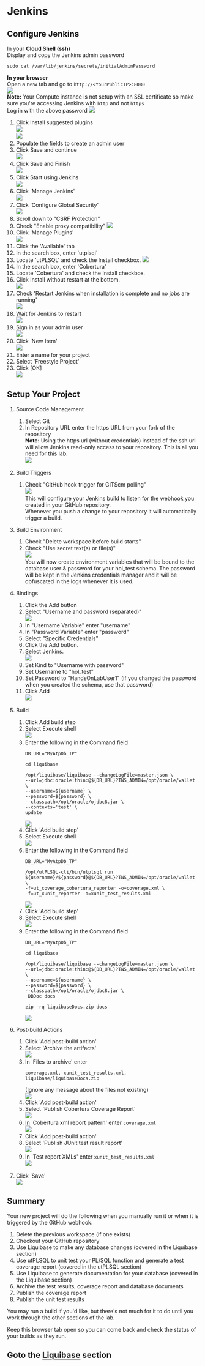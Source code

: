 # Jenkins
## Configure Jenkins
In your **Cloud Shell (ssh)**  
Display and copy the Jenkins admin password
```
sudo cat /var/lib/jenkins/secrets/initialAdminPassword
```

**In your browser**  
Open a new tab and go to `http://<YourPublicIP>:8080`  
   ![](images/Jenkins-getting-ready.png)  
**Note:** Your Compute instance is not setup with an SSL certificate so make sure you're accessing Jenkins with `http` and not `https`  
Log in with the above password
   ![](images/Jenkins-Unlock.png)

1. Click Install suggested plugins  
   ![](images/Jenkins-InstallSuggested.png)  
   ![](images/Jenkins-GettingStarted.png)  
1. Populate the fields to create an admin user
1. Click Save and continue  
   ![](images/Jenkins-CreateAdmin.png)
1. Click Save and Finish  
   ![](images/Jenkins-InstanceConfiguration.png)
1. Click Start using Jenkins  
   ![](images/Jenkins-Ready.png)
1. Click 'Manage Jenkins'  
   ![](images/Jenkins-ManageJenkins.png)
1. Click 'Configure Global Security'  
   ![](images/Jenkins-ConfigSecurity.png)
1. Scroll down to "CSRF Protection"
1. Check "Enable proxy compatibility"
   ![](images/Jenkins-EnablePoxyCompatibility.png)
1. Click 'Manage Plugins'  
   ![](images/Jenkins-ManagePlugins.png)
1. Click the 'Available' tab
1. In the search box, enter 'utplsql'
1. Locate 'utPLSQL' and check the Install checkbox.
   ![](images/Jenkins-utPlsqlPlugin.png)  
1. In the search box, enter 'Cobertura'  
1. Locate 'Cobertura' and check the Install checkbox.  
1. Click Install without restart at the bottom.  
   ![](images/Jenkins-CoberturaPlugin.png)
1. Check 'Restart Jenkins when installation is complete and no jobs are running'  
   ![](images/Jenkins-InstallRestart.png)  
1. Wait for Jenkins to restart  
   ![](images/Jenkins-Restarting.png)  
1. Sign in as your admin user  
   ![](images/Jenkins-SignIn.png)  
1. Click 'New Item'  
   ![](images/Jenkins-NewItem.png)  
1. Enter a name for your project
1. Select 'Freestyle Project'
1. Click [OK]  
   ![](images/Jenkins-FreestyleProject.png)  

## Setup Your Project
1. Source Code Management
    1. Select Git
    1. In Repository URL enter the https URL from your fork of the repository  
    **Note:** Using the https url (without credentials) instead of the ssh url will allow Jenkins read-only access to your repository.  This is all you need for this lab.  
   ![](images/Jenkins-SCM.png)  
1. Build Triggers
    1. Check "GitHub hook trigger for GITScm polling"  
   ![](images/Jenkins-BuildTriggers.png)  
   This will configure your Jenkins build to listen for the webhook you created in your GitHub repository.  
   Whenever you push a change to your repository it will automatically trigger a build.
1. Build Environment 
    1. Check "Delete workspace before build starts"
    1. Check "Use secret text(s) or file(s)"  
   ![](images/Jenkins-BuildEnvironment.png)  
   You will now create environment variables that will be bound to the database user & password for your hol_test schema.  The password will be kept in the Jenkins credentials manager and it will be obfuscated in the logs whenever it is used. 
1. Bindings
    1. Click the Add button
    1. Select "Username and password (separated)"  
        ![](images/Jenkins-NewBinding.png)  
    1. In "Username Variable" enter "username"
    1. In "Password Variable" enter "password"
    1. Select "Specific Credentials"
    1. Click the Add button.
    1. Select Jenkins.  
        ![](images/Jenkins-BindUserPw.png)  
    1. Set Kind to "Username with password"
    1. Set Username to "hol_test"
    1. Set Password to "HandsOnLabUser1" (if you changed the password when you created the schema, use that password)
    1. Click Add  
        ![](images/Jenkins-AddCreds.png)  
1. Build
    1. Click Add build step
    1. Select Execute shell  
        ![](images/Jenkins-AddShell.png)  
    1. Enter the following in the Command field
        ```
        DB_URL="MyAtpDb_TP"

        cd liquibase

        /opt/liquibase/liquibase --changeLogFile=master.json \
        --url=jdbc:oracle:thin:@${DB_URL}?TNS_ADMIN=/opt/oracle/wallet \
        --username=${username} \
        --password=${password} \
        --classpath=/opt/oracle/ojdbc8.jar \
        --contexts='test' \
        update
        ```  
        ![](images/Jenkins-ShellLb1.png)  
    1. Click 'Add build step'
    1. Select Execute shell  
        ![](images/Jenkins-AddShell.png)  
    1. Enter the following in the Command field
        ```
        DB_URL="MyAtpDb_TP"

        /opt/utPLSQL-cli/bin/utplsql run ${username}/${password}@${DB_URL}?TNS_ADMIN=/opt/oracle/wallet \
        -f=ut_coverage_cobertura_reporter -o=coverage.xml \
        -f=ut_xunit_reporter -o=xunit_test_results.xml
        ```  
        ![](images/Jenkins-ShellUtplsql.png)  
    1. Click 'Add build step'
    1. Select Execute shell  
        ![](images/Jenkins-AddShell.png)  
    1. Enter the following in the Command field
        ```
        DB_URL="MyAtpDb_TP"

        cd liquibase

        /opt/liquibase/liquibase --changeLogFile=master.json \
        --url=jdbc:oracle:thin:@${DB_URL}?TNS_ADMIN=/opt/oracle/wallet \
        --username=${username} \
        --password=${password} \
        --classpath=/opt/oracle/ojdbc8.jar \
         DBDoc docs

        zip -rq liquibaseDocs.zip docs
        ```  
        ![](images/Jenkins-ShellLb2.png)  
1. Post-build Actions
    1. Click 'Add post-build action'
    1. Select 'Archive the artifacts'  
        ![](images/Jenkins-AddArtifacts.png)  
    1. In 'Files to archive' enter  
        ```
        coverage.xml, xunit_test_results.xml, liquibase/liquibaseDocs.zip
        ```  
       (Ignore any message about the files not existing)  
        ![](images/Jenkins-ArchiveFiles.png)  
    1. Click 'Add post-build action'
    1. Select 'Publish Cobertura Coverage Report'  
        ![](images/Jenkins-AddCobertura.png)  
    1. In 'Cobertura xml report pattern' enter `coverage.xml`  
        ![](images/Jenkins-CoberturaFile.png)  
    1. Click 'Add post-build action'
    1. Select 'Publish JUnit test result report'  
        ![](images/Jenkins-AddJunit.png)  
    1. In 'Test report XMLs' enter `xunit_test_results.xml`  
        ![](images/Jenkins-JunitFile.png)  

1. Click 'Save'  
        ![](images/Jenkins-Save.png)  

## Summary
Your new project will do the following when you manually run it or when it is triggered by the GitHub webhook.
1. Delete the previous workspace (if one exists)
1. Checkout your GitHub repository
1. Use Liquibase to make any database changes (covered in the Liquibase section)
1. Use utPLSQL to unit test your PL/SQL function and generate a test coverage report (covered in the utPLSQL section)
1. Use Liquibase to generate documentation for your database (covered in the Liquibase section)
1. Archive the test results, coverage report and database documents
1. Publish the coverage report
1. Publish the unit test results

You may run a build if you'd like, but there's not much for it to do until you work through the other sections of the lab.

Keep this browser tab open so you can come back and check the status of your builds as they run.

## Goto the [Liquibase](Liquibase.md) section